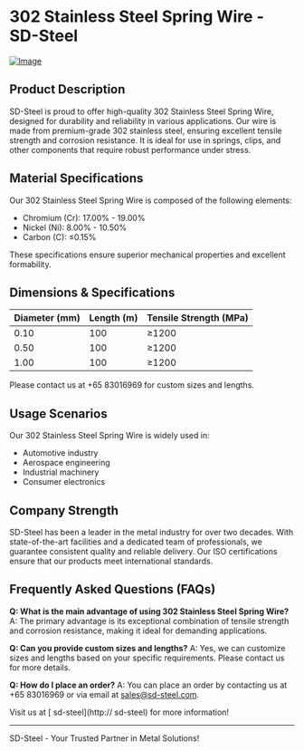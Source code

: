 # 302 Stainless Steel Spring Wire - SD-Steel

[![Image](https://github.com/user-attachments/assets/2567258e-e124-4816-932d-1809bd27ef0b)](https://github.com/user-attachments/assets/2567258e-e124-4816-932d-1809bd27ef0b)

## Product Description
SD-Steel is proud to offer high-quality 302 Stainless Steel Spring Wire, designed for durability and reliability in various applications. Our wire is made from premium-grade 302 stainless steel, ensuring excellent tensile strength and corrosion resistance. It is ideal for use in springs, clips, and other components that require robust performance under stress.

## Material Specifications
Our 302 Stainless Steel Spring Wire is composed of the following elements:
- Chromium (Cr): 17.00% - 19.00%
- Nickel (Ni): 8.00% - 10.50%
- Carbon (C): ≤0.15%

These specifications ensure superior mechanical properties and excellent formability.

## Dimensions & Specifications
| Diameter (mm) | Length (m) | Tensile Strength (MPa) |
|---------------|------------|------------------------|
| 0.10          | 100        | ≥1200                  |
| 0.50          | 100        | ≥1200                  |
| 1.00          | 100        | ≥1200                  |

Please contact us at +65 83016969 for custom sizes and lengths.

## Usage Scenarios
Our 302 Stainless Steel Spring Wire is widely used in:
- Automotive industry
- Aerospace engineering
- Industrial machinery
- Consumer electronics

## Company Strength
SD-Steel has been a leader in the metal industry for over two decades. With state-of-the-art facilities and a dedicated team of professionals, we guarantee consistent quality and reliable delivery. Our ISO certifications ensure that our products meet international standards.

## Frequently Asked Questions (FAQs)
**Q: What is the main advantage of using 302 Stainless Steel Spring Wire?**
A: The primary advantage is its exceptional combination of tensile strength and corrosion resistance, making it ideal for demanding applications.

**Q: Can you provide custom sizes and lengths?**
A: Yes, we can customize sizes and lengths based on your specific requirements. Please contact us for more details.

**Q: How do I place an order?**
A: You can place an order by contacting us at +65 83016969 or via email at sales@sd-steel.com.

Visit us at [ sd-steel](http:// sd-steel) for more information!

---

SD-Steel - Your Trusted Partner in Metal Solutions!
